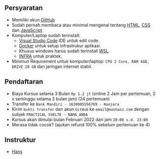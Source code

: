 ## Persyaratan
- Memiliki akun [GitHub](https://github.com/)
- Sudah pernah membaca atau minimal mengenal tentang [HTML](https://www.w3schools.com/html/default.asp), [CSS](https://www.w3schools.com/css/default.asp) dan [JavaScript](https://www.w3schools.com/js/default.asp)
- Komputer/Laptop sudah terinstall:
  - [Visual Studio Code](https://code.visualstudio.com/) IDE untuk edit code.
  - [Docker](https://www.docker.com) untuk setup infrastrukur aplikasi.
  - Khusus windows harus sudah terinstall [WSL](https://learn.microsoft.com/en-us/windows/wsl/install).
  - [INFRA](https://mashanz.github.io/infra/) untuk praktek.
- Minimun Requirement untuk komputer/laptop: `CPU 2 Core, RAM 4GB, DRIVE 20 GB` dan jaringan internet stabil.

## Pendaftaran
- Biaya Kursus selama 3 Bulan `Rp 1.2 jt` (online 2 Jam per pertemuan, 2 x seminggu selama 3 bulan jam) (24 pertemuan) 
- Transfer ke `Bank Mandiri - 1630005556769 - Hanjara`
- Kirim `bukti transfer` dan akun `GitHub` ke `email@mashanz.com` dengan subjek `PRACTICAL SVELTE - NAMA_ANDA`
- Kursus akan dimulai bulan Februari 2022 dari jam `20:00 s.d. 23:00`
- Merasa tidak cocok? (ajukan refund 100% sebelum pertemuan ke 4)

## Instruktur
- [Hans](https://www.linkedin.com/in/mashanz/)
